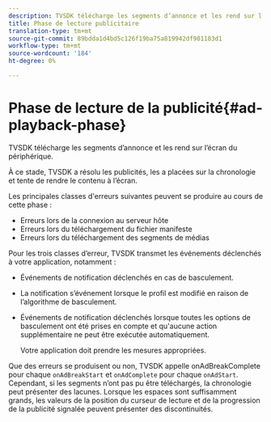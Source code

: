 ```yaml
---
description: TVSDK télécharge les segments d’annonce et les rend sur l’écran du périphérique.
title: Phase de lecture publicitaire
translation-type: tm+mt
source-git-commit: 89bdda1d4bd5c126f19ba75a819942df901183d1
workflow-type: tm+mt
source-wordcount: '184'
ht-degree: 0%

---
```



# Phase de lecture de la publicité{#ad-playback-phase}

TVSDK télécharge les segments d’annonce et les rend sur l’écran du périphérique.

À ce stade, TVSDK a résolu les publicités, les a placées sur la chronologie et tente de rendre le contenu à l’écran.

Les principales classes d&#39;erreurs suivantes peuvent se produire au cours de cette phase :

* Erreurs lors de la connexion au serveur hôte
* Erreurs lors du téléchargement du fichier manifeste
* Erreurs lors du téléchargement des segments de médias

Pour les trois classes d’erreur, TVSDK transmet les événements déclenchés à votre application, notamment :

* Événements de notification déclenchés en cas de basculement.
* La notification s’événement lorsque le profil est modifié en raison de l’algorithme de basculement.
* Événements de notification déclenchés lorsque toutes les options de basculement ont été prises en compte et qu&#39;aucune action supplémentaire ne peut être exécutée automatiquement.

   Votre application doit prendre les mesures appropriées.

Que des erreurs se produisent ou non, TVSDK appelle onAdBreakComplete pour chaque `onAdBreakStart` et `onAdComplete` pour chaque `onAdStart`. Cependant, si les segments n’ont pas pu être téléchargés, la chronologie peut présenter des lacunes. Lorsque les espaces sont suffisamment grands, les valeurs de la position du curseur de lecture et de la progression de la publicité signalée peuvent présenter des discontinuités.
